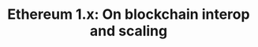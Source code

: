 ﻿---
devconNum: 1
title: 'Ethereum 1.x: On blockchain interop and scaling'
featured: true
description: 'Vlad Zamfir and Vitalik Buterin present their latest research on blockchain interoperability and scaling as part of DEVCON 0.'
speakers: 'Vlad Zamfir, Vitalik Buterin'
bios: N/A
url: 'https://www.youtube.com/embed/fwEsXBDFk6c'
day: N/A
room: 'Main Room'
type: Talk
---
